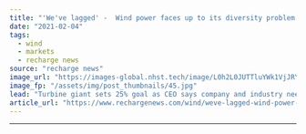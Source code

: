```yaml
---
title: "'We've lagged' -  Wind power faces up to its diversity problem as Siemens Gamesa sets gender targets"
date: "2021-02-04"
tags: 
  - wind
  - markets
  - recharge news
source: "recharge news"
image_url: "https://images-global.nhst.tech/image/L0h2L0JUTTluYWk1VjJRY0lnbExYbGtzLzNRS3I5WmpEZUdBY3Z4bGZGVT0=/nhst/binary/4fd935a2f1dc6802bf1b67dc7e643ead"
image_fp: "/assets/img/post_thumbnails/45.jpg"
lead: "Turbine giant sets 25% goal as CEO says company and industry need to act, in view echoed by senior executive from rival GE"
article_url: "https://www.rechargenews.com/wind/weve-lagged-wind-power-faces-up-to-its-diversity-problem-as-siemens-gamesa-sets-gender-targets/2-1-957449"
---
```


---
